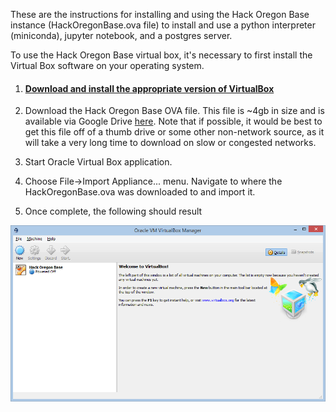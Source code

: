 These are the instructions for installing and using the Hack Oregon Base instance (HackOregonBase.ova file) to install and use a python interpreter (miniconda), jupyter notebook, and a postgres server.

To use the Hack Oregon Base virtual box, it's necessary to first install the Virtual Box software on your operating system.   

1.  #### [Download and install the appropriate version of VirtualBox](https://www.virtualbox.org/wiki/Downloads)

2.  Download the Hack Oregon Base OVA file.   This file is ~4gb in size and is available via Google Drive [here](https://drive.google.com/open?id=0B2VTjTSmFU2lWnJUQTR3T3NQdTg).   Note that if possible, it would be best to get this file off of a thumb drive or some other non-network source, as it will take a very long time to download on slow or congested networks.

3.  Start Oracle Virtual Box application.   

4.  Choose File->Import Appliance... menu.   Navigate to where the HackOregonBase.ova was downloaded to and import it.

5.   Once complete, the following should result

![virtualbox1.jpg](virtualbox1.png)



